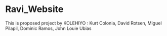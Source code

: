 # Ravi_Website
This is proposed project by KOLEHIYO : Kurt Colonia, David Rotsen, Miguel Pilapil, Dominic Ramos, John Louie Ubias
